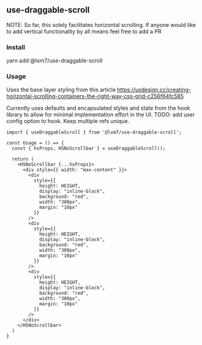 ## use-draggable-scroll

NOTE: So far, this solely facilitates horizontal scrolling. If anyone would like to add vertical functionality by all means feel free to add a PR

### Install

yarn add @lxm7/use-draggable-scroll

### Usage
Uses the base layer styling from this article <a href='https://uxdesign.cc/creating-horizontal-scrolling-containers-the-right-way-css-grid-c256f64fc585'>https://uxdesign.cc/creating-horizontal-scrolling-containers-the-right-way-css-grid-c256f64fc585</a>

Currently uses defaults and encapsulated styles and state from the hook library to allow for minimal implementation effort in the UI. 
TODO: add user config option to hook. Keep multiple refs unique.

```
import { useDraggableScroll } from '@lxm7/use-draggable-scroll';

const Usage = () => {
  const { hsProps, HSNoScrollbar } = useDraggableScroll();

  return (
    <HSNoScrollbar {...hsProps}>
      <div style={{ width: "max-content" }}>
        <div
          style={{
            height: HEIGHT,
            display: "inline-block",
            background: "red",
            width: "300px",
            margin: "10px"
          }}
        />
        <div
          style={{
            height: HEIGHT,
            display: "inline-block",
            background: "red",
            width: "300px",
            margin: "10px"
          }}
        />
        <div
          style={{
            height: HEIGHT,
            display: "inline-block",
            background: "red",
            width: "300px",
            margin: "10px"
          }}
        />
      </div>
    </HSNoScrollbar>
  )
}

```
